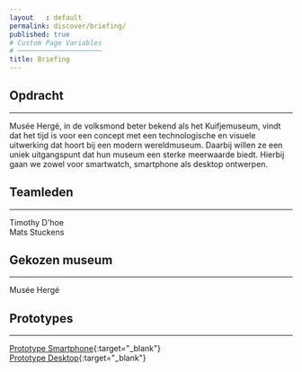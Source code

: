 ```yaml
---
layout   : default
permalink: discover/briefing/
published: true
# Custom Page Variables
# ─────────────────────
title: Briefing
---
```

## Opdracht
---------  
Musée Hergé, in de volksmond beter bekend als het Kuifjemuseum, vindt dat het tijd is voor een concept met een technologische en visuele uitwerking dat hoort bij een modern wereldmuseum.
Daarbij willen ze een uniek uitgangspunt dat hun museum een sterke meerwaarde biedt. Hierbij gaan we zowel voor smartwatch, smartphone als desktop ontwerpen.


## Teamleden
---------  
Timothy D'hoe  
Mats Stuckens

## Gekozen museum
---------  
Musée Hergé

## Prototypes
---------  
[Prototype Smartphone](https://xd.adobe.com/view/bef178c6-0d48-41e2-58a3-26d22fc4c9d5-c8c0/ "Prototype Smartphone"){:target="_blank"}  
[Prototype Desktop](https://xd.adobe.com/view/8c4023f6-1b9f-48f3-6d00-a909f4c61f17-fa71/ "Prototype Smartphone"){:target="_blank"}